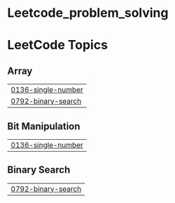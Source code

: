 # Leetcode_problem_solving

<!---LeetCode Topics Start-->
# LeetCode Topics
## Array
|  |
| ------- |
| [0136-single-number](https://github.com/shrabon10/Leetcode_problem_solving/tree/master/0136-single-number) |
| [0792-binary-search](https://github.com/shrabon10/Leetcode_problem_solving/tree/master/0792-binary-search) |
## Bit Manipulation
|  |
| ------- |
| [0136-single-number](https://github.com/shrabon10/Leetcode_problem_solving/tree/master/0136-single-number) |
## Binary Search
|  |
| ------- |
| [0792-binary-search](https://github.com/shrabon10/Leetcode_problem_solving/tree/master/0792-binary-search) |
<!---LeetCode Topics End-->